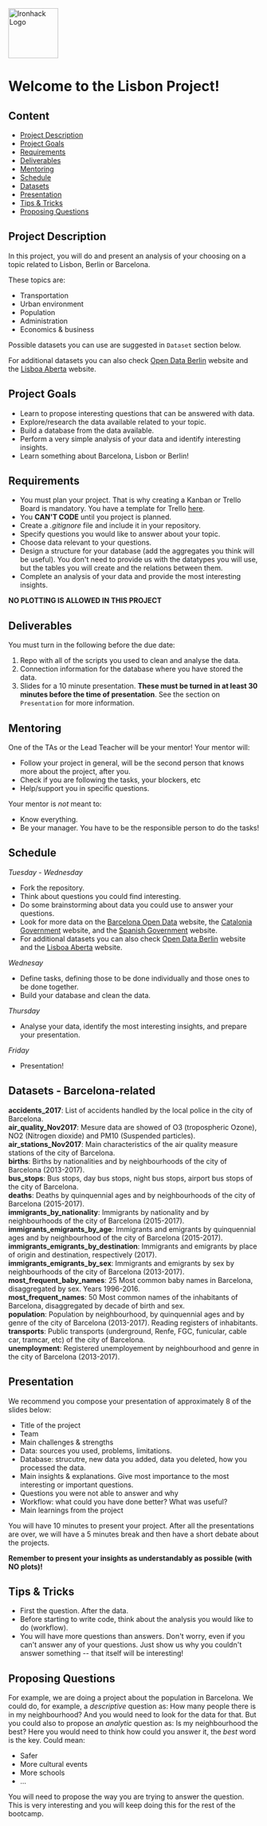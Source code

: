 <img src="https://bit.ly/2VnXWr2" alt="Ironhack Logo" width="100"/>

# Welcome to the Lisbon Project!

## Content

- [Project Description](#project-description)
- [Project Goals](#project-goals)
- [Requirements](#requirements)
- [Deliverables](#deliverables)
- [Mentoring](#mentoring)
- [Schedule](#schedule)
- [Datasets](#datasets)
- [Presentation](#presentation)
- [Tips & Tricks](#tips-&-tricks)
- [Proposing Questions](#proposing-questions)

<a name="project-description"></a>

## Project Description

In this project, you will do and present an analysis of your choosing on a topic related to Lisbon, Berlin or Barcelona.

These topics are:

- Transportation
- Urban environment
- Population
- Administration
- Economics & business

Possible datasets you can use are suggested in `Dataset` section below.

For additional datasets you can also check [Open Data Berlin](http://odis-berlin.de/) website and the [Lisboa Aberta](http://lisboaaberta.cm-lisboa.pt/index.php/pt/) website.

<a name="project-goals"></a>

## Project Goals

- Learn to propose interesting questions that can be answered with data.
- Explore/research the data available related to your topic.
- Build a database from the data available.
- Perform a very simple analysis of your data and identify interesting insights.
- Learn something about Barcelona, Lisbon or Berlin!

<a name="requirements"></a>

## Requirements

- You must plan your project. That is why creating a Kanban or Trello Board is mandatory. You have a template for Trello [here](https://trello.com/b/usAykV9K/project-2-barcelona).
- You **CAN'T CODE** until you project is planned.
- Create a _.gitignore_ file and include it in your repository.
- Specify questions you would like to answer about your topic.
- Choose data relevant to your questions.
- Design a structure for your database (add the aggregates you think will be useful). You don't need to provide us with the datatypes you will use, but the tables you will create and the relations between them.
- Complete an analysis of your data and provide the most interesting insights.

**NO PLOTTING IS ALLOWED IN THIS PROJECT**

<a name="deliverables"></a>

## Deliverables

You must turn in the following before the due date:

1. Repo with all of the scripts you used to clean and analyse the data.
2. Connection information for the database where you have stored the data.
3. Slides for a 10 minute presentation. **These must be turned in at least 30 minutes before the time of presentation**. See the section on `Presentation` for more information.

<a name="mentoring"></a>

## Mentoring

One of the TAs or the Lead Teacher will be your mentor!
Your mentor will:

- Follow your project in general, will be the second person that knows more about the project, after you.
- Check if you are following the tasks, your blockers, etc
- Help/support you in specific questions.

Your mentor is _not_ meant to:

- Know everything.
- Be your manager. You have to be the responsible person to do the tasks!

<a name="schedule"></a>

## Schedule

_Tuesday - Wednesday_

- Fork the repository.
- Think about questions you could find interesting.
- Do some brainstorming about data you could use to answer your questions.
- Look for more data on the [Barcelona Open Data](https://opendata-ajuntament.barcelona.cat/en/) website, the [Catalonia Government](http://governobert.gencat.cat/ca/dades_obertes/) website, and the [Spanish Government](https://datos.gob.es/) website.
- For additional datasets you can also check [Open Data Berlin](http://odis-berlin.de/) website and the [Lisboa Aberta](http://lisboaaberta.cm-lisboa.pt/index.php/pt/) website.

_Wednesay_

- Define tasks, defining those to be done individually and those ones to be done together.
- Build your database and clean the data.

_Thursday_

- Analyse your data, identify the most interesting insights, and prepare your presentation.

_Friday_

- Presentation!

<a name="datasets"></a>

## Datasets - Barcelona-related

**accidents_2017**: List of accidents handled by the local police in the city of Barcelona.  
**air_quality_Nov2017**: Mesure data are showed of O3 (tropospheric Ozone), NO2 (Nitrogen dioxide) and PM10 (Suspended particles).  
**air_stations_Nov2017**: Main characteristics of the air quality measure stations of the city of Barcelona.  
**births**: Births by nationalities and by neighbourhoods of the city of Barcelona (2013-2017).  
**bus_stops**: Bus stops, day bus stops, night bus stops, airport bus stops of the city of Barcelona.  
**deaths**: Deaths by quinquennial ages and by neighbourhoods of the city of Barcelona (2015-2017).  
**immigrants_by_nationality**: Immigrants by nationality and by neighbourhoods of the city of Barcelona (2015-2017).  
**immigrants_emigrants_by_age**: Immigrants and emigrants by quinquennial ages and by neighbourhood of the city of Barcelona (2015-2017).  
**immigrants_emigrants_by_destination**: Immigrants and emigrants by place of origin and destination, respectively (2017).  
**immigrants_emigrants_by_sex**: Immigrants and emigrants by sex by neighbourhoods of the city of Barcelona (2013-2017).  
**most_frequent_baby_names**: 25 Most common baby names in Barcelona, disaggregated by sex. Years 1996-2016.  
**most_frequent_names**: 50 Most common names of the inhabitants of Barcelona, disaggregated by decade of birth and sex.  
**population**: Population by neighbourhood, by quinquennial ages and by genre of the city of Barcelona (2013-2017). Reading registers of inhabitants.  
**transports**: Public transports (underground, Renfe, FGC, funicular, cable car, tramcar, etc) of the city of Barcelona.  
**unemployment**: Registered unemployement by neighbourhood and genre in the city of Barcelona (2013-2017).

<a name="presentation"></a>

## Presentation

We recommend you compose your presentation of approximately 8 of the slides below:

- Title of the project
- Team
- Main challenges & strengths
- Data: sources you used, problems, limitations.
- Database: strucutre, new data you added, data you deleted, how you processed the data.
- Main insights & explanations. Give most importance to the most interesting or important questions.
- Questions you were not able to answer and why
- Workflow: what could you have done better? What was useful?
- Main learnings from the project

You will have 10 minutes to present your project. After all the presentations are over, we will have a 5 minutes break and then have a short debate about the projects.

**Remember to present your insights as understandably as possible (with NO plots)!**

<a name="tips-&-tricks"></a>

## Tips & Tricks

- First the question. After the data.
- Before starting to write code, think about the analysis you would like to do (workflow).
- You will have more questions than answers. Don't worry, even if you can't answer any of your questions. Just show us why you couldn't answer something -- that itself will be interesting!

<a name="proposing-questions"></a>

## Proposing Questions

For example, we are doing a project about the population in Barcelona.
We could do, for example, a _descriptive_ question as: How many people there is in my neighbourhood? And you would need to look for the data for that.
But you could also to propose an _analytic_ question as: Is my neighbourhood the best? Here you would need to think how could you answer it, the _best_ word is the key. Could mean:

- Safer
- More cultural events
- More schools
- ...

You will need to propose the way you are trying to answer the question.
This is very interesting and you will keep doing this for the rest of the bootcamp.
